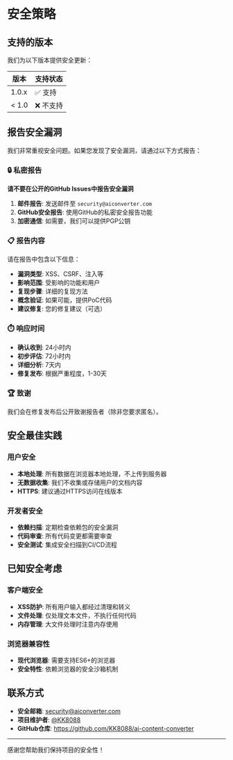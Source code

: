 # 安全策略

## 支持的版本

我们为以下版本提供安全更新：

| 版本 | 支持状态 |
| --- | --- |
| 1.0.x | ✅ 支持 |
| < 1.0 | ❌ 不支持 |

## 报告安全漏洞

我们非常重视安全问题。如果您发现了安全漏洞，请通过以下方式报告：

### 🔒 私密报告

**请不要在公开的GitHub Issues中报告安全漏洞**

1. **邮件报告**: 发送邮件至 `security@aiconverter.com`
2. **GitHub安全报告**: 使用GitHub的私密安全报告功能
3. **加密通信**: 如需要，我们可以提供PGP公钥

### 📋 报告内容

请在报告中包含以下信息：

- **漏洞类型**: XSS、CSRF、注入等
- **影响范围**: 受影响的功能和用户
- **复现步骤**: 详细的复现方法
- **概念验证**: 如果可能，提供PoC代码
- **建议修复**: 您的修复建议（可选）

### ⏱️ 响应时间

- **确认收到**: 24小时内
- **初步评估**: 72小时内
- **详细分析**: 7天内
- **修复发布**: 根据严重程度，1-30天

### 🏆 致谢

我们会在修复发布后公开致谢报告者（除非您要求匿名）。

## 安全最佳实践

### 用户安全

- **本地处理**: 所有数据在浏览器本地处理，不上传到服务器
- **无数据收集**: 我们不收集或存储用户的文档内容
- **HTTPS**: 建议通过HTTPS访问在线版本

### 开发者安全

- **依赖扫描**: 定期检查依赖包的安全漏洞
- **代码审查**: 所有代码变更都需要审查
- **安全测试**: 集成安全扫描到CI/CD流程

## 已知安全考虑

### 客户端安全

- **XSS防护**: 所有用户输入都经过清理和转义
- **文件处理**: 仅处理文本文件，不执行任何代码
- **内存管理**: 大文件处理时注意内存使用

### 浏览器兼容性

- **现代浏览器**: 需要支持ES6+的浏览器
- **安全特性**: 依赖浏览器的安全沙箱机制

## 联系方式

- **安全邮箱**: security@aiconverter.com
- **项目维护者**: [@KK8088](https://github.com/KK8088)
- **GitHub仓库**: https://github.com/KK8088/ai-content-converter

---

感谢您帮助我们保持项目的安全性！
